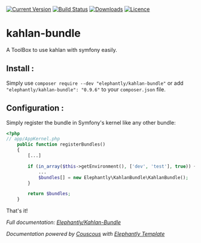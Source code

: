 [![Current Version](https://img.shields.io/packagist/v/elephantly/kahlan-bundle.svg)](https://packagist.org/packages/elephantly/kahlan-bundle) [![Build Status](https://travis-ci.org/elephantly/kahlan-bundle.svg?branch=master)](https://travis-ci.org/elephantly/kahlan-bundle) [![Downloads](https://img.shields.io/packagist/dt/elephantly/kahlan-bundle.svg)](https://packagist.org/packages/elephantly/kahlan-bundle) [![Licence](https://img.shields.io/packagist/l/elephantly/kahlan-bundle.svg)](https://packagist.org/packages/elephantly/kahlan-bundle)
# kahlan-bundle
A ToolBox to use kahlan with symfony easily.

## Install :
Simply use `composer require --dev "elephantly/kahlan-bundle"` or add `"elephantly/kahlan-bundle": "0.9.6"` to your `composer.json` file.

## Configuration :
Simply register the bundle in Symfony's kernel like any other bundle:

```php
<?php
// app/AppKernel.php
    public function registerBundles()
    {
        [...]

        if (in_array($this->getEnvironment(), ['dev', 'test'], true)) {
            ...
            $bundles[] = new Elephantly\KahlanBundle\KahlanBundle();
        }

        return $bundles;
    }
```

That's it!

*Full documentation: [Elephantly/Kahlan-Bundle](https://elephantly.github.io/kahlan-bundle/)*

*Documentation powered by [Couscous](http://couscous.io/) with [Elephantly Template](https://github.com/elephantly/ElephantlyCouscous)*
